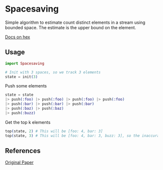 # Spacesaving

Simple algorithm to estimate count distinct elements in a stream using bounded space. The estimate is the upper bound on the element.

[Docs on hex](http://hexdocs.pm/spacesaving/Spacesaving.html)

## Usage

```elixir
import Spacesaving

# Init with 3 spaces, so we track 3 elements
state = init(3)
```

Push some elements
```elixir
state = state
|> push(:foo) |> push(:foo) |> push(:foo) |> push(:foo)
|> push(:bar) |> push(:bar) |> push(:bar)
|> push(:baz) |> push(:baz)
|> push(:buzz)
```

Get the top k elements
```elixir
top(state, 2) # This will be [foo: 4, bar: 3]
top(state, 3) # This will be [foo: 4, bar: 3, buzz: 3], so the inaccuracy starts to come into play when an element is kicked out, and the estimate is the upper bound

```

## References
[Original Paper](https://icmi.cs.ucsb.edu/research/tech_reports/reports/2005-23.pdf)
